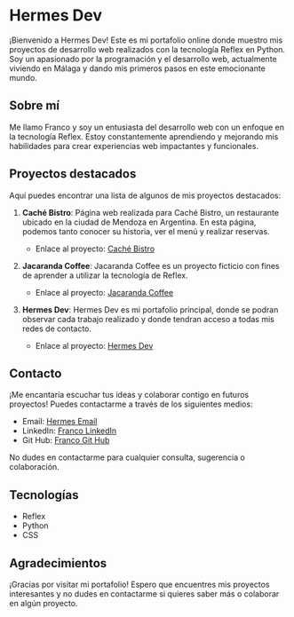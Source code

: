 # Hermes Dev

¡Bienvenido a Hermes Dev! Este es mi portafolio online donde muestro mis proyectos de desarrollo web realizados con la tecnología Reflex en Python. Soy un apasionado por la programación y el desarrollo web, actualmente viviendo en Málaga y dando mis primeros pasos en este emocionante mundo.

## Sobre mí
Me llamo Franco y soy un entusiasta del desarrollo web con un enfoque en la tecnología Reflex. Estoy constantemente aprendiendo y mejorando mis habilidades para crear experiencias web impactantes y funcionales.

## Proyectos destacados
Aquí puedes encontrar una lista de algunos de mis proyectos destacados:

1. **Caché Bistro**: Página web realizada para Caché Bistro, un restaurante ubicado en la ciudad de Mendoza en Argentina. En esta página, podemos tanto conocer su historia, ver el menú y realizar reservas.
   - Enlace al proyecto: [Caché Bistro](https://cachebistro.com.ar/)

2. **Jacaranda Coffee**: Jacaranda Coffee es un proyecto ficticio con fines de aprender a utilizar la tecnología de Reflex.
   - Enlace al proyecto: [Jacaranda Coffee](https://jacarandacoffee.es/)

3. **Hermes Dev**: Hermes Dev es mi portafolio principal, donde se podran observar cada trabajo realizado y donde tendran acceso a todas mis redes de contacto.
   - Enlace al proyecto: [Hermes Dev](https://hermesdev.es/)

## Contacto
¡Me encantaría escuchar tus ideas y colaborar contigo en futuros proyectos! Puedes contactarme a través de los siguientes medios:

- Email: [Hermes Email](https://mail.google.com/mail/u/7/#inbox?compose=CllgCJTLpLqMGczKsnjBJcXLPPbBGSVXjdRnGJvjSLRXNpzxKsHnVwfXrvPmdphBQTJVPfNTMpg)
- LinkedIn: [Franco LinkedIn](https://www.linkedin.com/in/francomg99/)
- Git Hub: [Franco Git Hub](https://github.com/francomg99)

No dudes en contactarme para cualquier consulta, sugerencia o colaboración.

## Tecnologías
- Reflex
- Python
- CSS

## Agradecimientos
¡Gracias por visitar mi portafolio! Espero que encuentres mis proyectos interesantes y no dudes en contactarme si quieres saber más o colaborar en algún proyecto.

